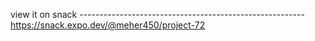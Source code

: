 view it on snack -------------------------------------------------------- https://snack.expo.dev/@meher450/project-72
